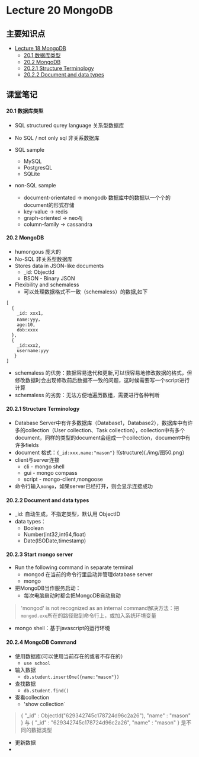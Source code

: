 # Lecture 20 MongoDB


## 主要知识点
- [Lecture 18 MongoDB](#Lecture-18-mongodb)
  - [20.1 数据库类型](#201-数据库类型)
  - [20.2 MongoDB](#202-mongodb)
  - [20.2.1 Structure Terminology](#2021-structure-terminology)
  - [20.2.2 Document and data types](#2022-document-and-data-types)


## 课堂笔记

#### 20.1 数据库类型
- SQL structured qurey language
关系型数据库
- No SQL / not only sql
非关系数据库 

- SQL sample
  - MySQL
  - PostgresQL
  - SQLite

- non-SQL sample
  - document-orientated -> mongodb 数据库中的数据以一个个的document的形式存储
  - key-value -> redis
  - graph-oriented -> neo4j
  - column-family -> cassandra
  
#### 20.2 MongoDB
- humongous 庞大的
- No-SQL 非关系型数据库
- Stores data in JSON-like documents
  - _id: ObjectId 
  - BSON - Binary JSON
- Flexibility and schemaless
  - 可以处理数据格式不一致（schemaless）的数据,如下
```
[
  {
    _id: xxx1,
    name:yyy，
    age:10,
    dob:xxxx
  },
  {
    _id:xxx2,
    username:yyy
   }
]
```

- schemaless 的优势：数据容易迭代和更新,可以很容易地修改数据的格式，但修改数据时会出现修改前后数据不一致的问题，这时候需要写一个script进行计算
- schemaless 的劣势：无法方便地遍历数组，需要进行各种判断
#### 20.2.1 Structure Terminology
- Database Server中有许多数据库（Database1，Database2），数据库中有许多的collection（User collection、Task collection），collection中有多个document，同样的类型的document会组成一个collection，document中有许多fields
- document 格式：`{_id:xxx,name:"mason"}`
!(structure)(./img/图50.png）
- client与server连接
  - cli - mongo shell
  - gui - mongo compass
  - script - mongo-client,mongoose
- 命令行输入`mongo`，如果server已经打开，则会显示连接成功
#### 20.2.2 Document and data types
- _id: 自动生成，不指定类型，默认用 ObjectID
- data types：
  - Boolean
  - Number(int32,int64,float)
  - Date(ISODate,timestamp)
#### 20.2.3 Start mongo server
- Run the following command in separate terminal
  - mongod 在当前的命令行里启动并管理database server
  - mongo 
- 把MongoDB当作服务启动：
  - 每次电脑启动时都会把MongoDB自动启动
> 'mongod' is not recognized as an internal command解决方法：把`mongod.exe`所在的路径贴到命令行上，或加入系统环境变量
- mongo shell：基于javascript的运行环境  
#### 20.2.4 MongoDB Command
- 使用数据库(可以使用当前存在的或者不存在的） 
  - `use school`
- 输入数据
  - `db.student.insertOne({name:"mason"})`
- 查找数据
  - `db.student.find()`
- 查看collection
  - 'show collection`
> { "_id" : ObjectId("629342745c178724d96c2a26"), "name" : "mason" } 与 { "_id" : "629342745c178724d96c2a26", "name" : "mason" } 是不同的数据类型
- 更新数据
- 



